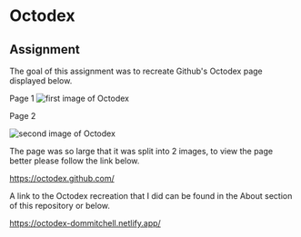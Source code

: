 # Octodex

## Assignment

The goal of this assignment was to recreate Github's Octodex page displayed below.

Page 1
![first image of Octodex](././images/part1.png)

Page 2

![second image of Octodex](././images/part2.png)

The page was so large that it was split into 2 images, to view the page better please follow the link below.

https://octodex.github.com/

A link to the Octodex recreation that I did can be found in the About section of this repository or below.

https://octodex-dommitchell.netlify.app/
